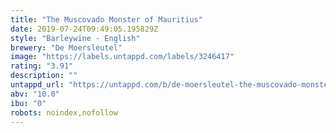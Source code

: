 ```yaml
---
title: "The Muscovado Monster of Mauritius"
date: 2019-07-24T09:49:05.195829Z
style: "Barleywine - English"
brewery: "De Moersleutel"
image: "https://labels.untappd.com/labels/3246417"
rating: "3.91"
description: ""
untappd_url: "https://untappd.com/b/de-moersleutel-the-muscovado-monster-of-mauritius/3246417"
abv: "10.0"
ibu: "0"
robots: noindex,nofollow
---
```

